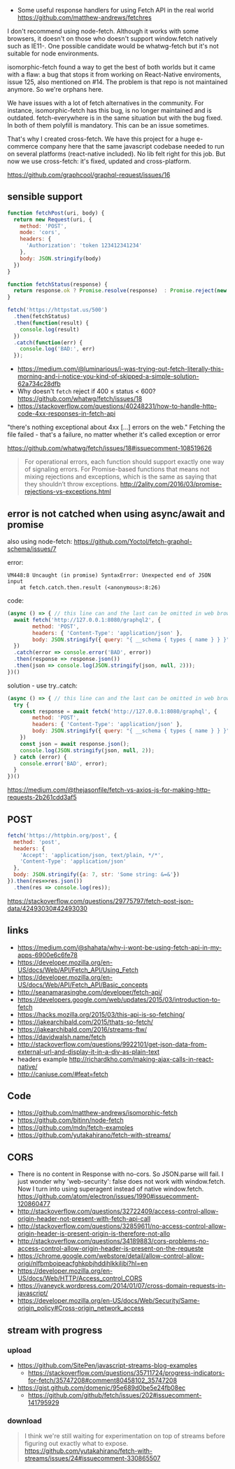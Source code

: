 - Some useful response handlers for using Fetch API in the real world https://github.com/matthew-andrews/fetchres

I don't recommend using node-fetch. Although it works with some browsers, it doesn't on those who doesn't support window.fetch natively such as IE11-. One possible candidate would be whatwg-fetch but it's not suitable for node environments.

isomorphic-fetch found a way to get the best of both worlds but it came with a flaw: a bug that stops it from working on React-Native enviroments, issue 125, also mentioned on #14. The problem is that repo is not maintained anymore. So we're orphans here.

We have issues with a lot of fetch alternatives in the community. For instance, isomorphic-fetch has this bug, is no longer maintained and is outdated. fetch-everywhere is in the same situation but with the bug fixed. In both of them polyfill is mandatory. This can be an issue sometimes.

That's why I created cross-fetch. We have this project for a huge e-commerce company here that the same javascript codebase needed to run on several platforms (react-native included). No lib felt right for this job. But now we use cross-fetch: it's fixed, updated and cross-platform.

https://github.com/graphcool/graphql-request/issues/16


## sensible support

```javascript
function fetchPost(uri, body) {
  return new Request(uri, {
    method: 'POST',
    mode: 'cors',
    headers: {
      'Authorization': 'token 123412341234'
    },
    body: JSON.stringify(body)
  })
}

function fetchStatus(response) {
  return response.ok ? Promise.resolve(response)  : Promise.reject(new Error(response.statusText));
}

fetch('https://httpstat.us/500')
  .then(fetchStatus)
  .then(function(result) {
    console.log(result)
  })
  .catch(function(err) {
    console.log('BAD:', err)
  });
```

- https://medium.com/@luminarious/i-was-trying-out-fetch-literally-this-morning-and-i-notice-you-kind-of-skipped-a-simple-solution-62a734c28dfb
- Why doesn't `fetch` reject if 400 ≤ status < 600? https://github.com/whatwg/fetch/issues/18
- https://stackoverflow.com/questions/40248231/how-to-handle-http-code-4xx-responses-in-fetch-api

"there's nothing exceptional about 4xx [...] errors on the web."
Fetching the file failed - that's a failure, no matter whether it's called exception or error

https://github.com/whatwg/fetch/issues/18#issuecomment-108519626

>For operational errors, each function should support exactly one way of signaling errors. For Promise-based functions that means not mixing rejections and exceptions, which is the same as saying that they shouldn’t throw exceptions. http://2ality.com/2016/03/promise-rejections-vs-exceptions.html

## error is not catched when using async/await and promise

also using node-fetch: https://github.com/Yoctol/fetch-graphql-schema/issues/7

error:

```
VM448:8 Uncaught (in promise) SyntaxError: Unexpected end of JSON input
    at fetch.catch.then.result (<anonymous>:8:26)
```

code:

```javascript
(async () => { // this line can and the last can be omitted in web browser dev tools console
  await fetch('http://127.0.0.1:8080/graphql2', {
        method: 'POST',
        headers: { 'Content-Type': 'application/json' },
        body: JSON.stringify({ query: "{ __schema { types { name } } }"}),
  })
  .catch(error => console.error('BAD', error))
  .then(response => response.json())
  .then(json => console.log(JSON.stringify(json, null, 2)));
})()
```

solution - use try..catch:

```javascript
(async () => { // this line can and the last can be omitted in web browser dev tools console
  try {
    const response = await fetch('http://127.0.0.1:8080/graphql', {
        method: 'POST',
        headers: { 'Content-Type': 'application/json' },
        body: JSON.stringify({ query: "{ __schema { types { name } } }"}),
    })
    const json = await response.json();
    console.log(JSON.stringify(json, null, 2));
  } catch (error) {
    console.error('BAD', error);
  }
})()
```

https://medium.com/@thejasonfile/fetch-vs-axios-js-for-making-http-requests-2b261cdd3af5

## POST

```javascript
fetch('https://httpbin.org/post', {
  method: 'post',
  headers: {
    'Accept': 'application/json, text/plain, */*',
    'Content-Type': 'application/json'
  },
  body: JSON.stringify({a: 7, str: 'Some string: &=&'})
}).then(res=>res.json())
  .then(res => console.log(res));
```

https://stackoverflow.com/questions/29775797/fetch-post-json-data/42493030#42493030

## links

- https://medium.com/@shahata/why-i-wont-be-using-fetch-api-in-my-apps-6900e6c6fe78
- https://developer.mozilla.org/en-US/docs/Web/API/Fetch_API/Using_Fetch
- https://developer.mozilla.org/en-US/docs/Web/API/Fetch_API/Basic_concepts
- http://seanamarasinghe.com/developer/fetch-api/
- https://developers.google.com/web/updates/2015/03/introduction-to-fetch
- https://hacks.mozilla.org/2015/03/this-api-is-so-fetching/
- https://jakearchibald.com/2015/thats-so-fetch/
- https://jakearchibald.com/2016/streams-ftw/
- https://davidwalsh.name/fetch
- http://stackoverflow.com/questions/9922101/get-json-data-from-external-url-and-display-it-in-a-div-as-plain-text
- headers example http://richardkho.com/making-ajax-calls-in-react-native/
- http://caniuse.com/#feat=fetch

## Code

- https://github.com/matthew-andrews/isomorphic-fetch
- https://github.com/bitinn/node-fetch
- https://github.com/mdn/fetch-examples
- https://github.com/yutakahirano/fetch-with-streams/

## CORS

- There is no content in Response with no-cors. So JSON.parse will fail. I just wonder why 'web-security': false does not work with window.fetch. Now I turn into using superagent instead of native window.fetch. https://github.com/atom/electron/issues/1990#issuecomment-120860477
- http://stackoverflow.com/questions/32722409/access-control-allow-origin-header-not-present-with-fetch-api-call
- http://stackoverflow.com/questions/32859611/no-access-control-allow-origin-header-is-present-origin-is-therefore-not-allo
- http://stackoverflow.com/questions/34189883/cors-problems-no-access-control-allow-origin-header-is-present-on-the-requeste
- https://chrome.google.com/webstore/detail/allow-control-allow-origi/nlfbmbojpeacfghkpbjhddihlkkiljbi?hl=en
- https://developer.mozilla.org/en-US/docs/Web/HTTP/Access_control_CORS
- https://jvaneyck.wordpress.com/2014/01/07/cross-domain-requests-in-javascript/
- https://developer.mozilla.org/en-US/docs/Web/Security/Same-origin_policy#Cross-origin_network_access

## stream with progress

### upload

- https://github.com/SitePen/javascript-streams-blog-examples
  - https://stackoverflow.com/questions/35711724/progress-indicators-for-fetch/35747208#comment80458102_35747208
- https://gist.github.com/domenic/95e689d0be5e24fb08ec
  - https://github.com/github/fetch/issues/202#issuecomment-141795929

### download

>I think we're still waiting for experimentation on top of streams before figuring out exactly what to expose.
https://github.com/yutakahirano/fetch-with-streams/issues/24#issuecomment-330865507

